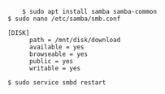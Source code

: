             $ sudo apt install samba samba-common 
		$ sudo nano /etc/samba/smb.conf

		[DISK]
		      path = /mnt/disk/download
		      available = yes
		      browseable = yes
		      public = yes
		      writable = yes

		$ sudo service smbd restart

